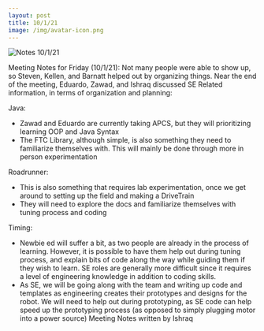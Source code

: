 ```yaml
---
layout: post
title: 10/1/21
image: /img/avatar-icon.png
---
```


![Notes 10/1/21]()

Meeting Notes for Friday (10/1/21):
Not many people were able to show up, so Steven, Kellen, and Barnatt helped out by organizing things.
Near the end of the meeting, Eduardo, Zawad, and Ishraq discussed SE Related information, in terms of organization and planning:

Java:
- Zawad and Eduardo are currently taking APCS, but they will prioritizing learning OOP and Java Syntax
- The FTC Library, although simple, is also something they need to familiarize themselves with. This will mainly be done through more in person experimentation

Roadrunner:
- This is also something that requires lab experimentation, once we get around to setting up the field and making a DriveTrain
- They will need to explore the docs and familiarize themselves with tuning process and coding

Timing:
- Newbie ed will suffer a bit, as two people are already in the process of learning. However, it is possible to have them help out during tuning process, and explain bits of code along the way while guiding them if they wish to learn. SE roles are generally more difficult since it requires a level of engineering knowledge in addition to coding skills.
- As SE, we will be going along with the team and writing up code and templates as engineering creates their prototypes and designs for the robot. We will need to help out during prototyping, as SE code can help speed up the prototyping process (as opposed to simply plugging motor into a power source)
Meeting Notes written by Ishraq 
